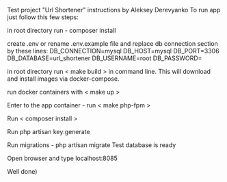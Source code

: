 Test project "Url Shortener" instructions by Aleksey Derevyanko
To run app just follow this few steps:

in root directory run - composer install

create .env or rename .env.example file and replace db connection section by these lines:
DB_CONNECTION=mysql
DB_HOST=mysql
DB_PORT=3306
DB_DATABASE=url_shortener
DB_USERNAME=root
DB_PASSWORD=

in root directory run < make build > in command line. This will download and install images via docker-compose.

run docker containers with < make up >

Enter to the app container  - run < make php-fpm >

Run < composer install >

Run php artisan key:generate

Run migrations - php artisan migrate   Test database is ready

Open browser and type localhost:8085

Well done)

